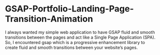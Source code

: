# GSAP-Portfolio-Landing-Page-Transition-Animation

I always wanted my simple web application to have GSAP fluid and smooth transitions between the pages and act like a Single Page Application (SPA). So, I encountered gsap which is a progressive enhancement library to create fluid and smooth transitions between your website’s pages.
